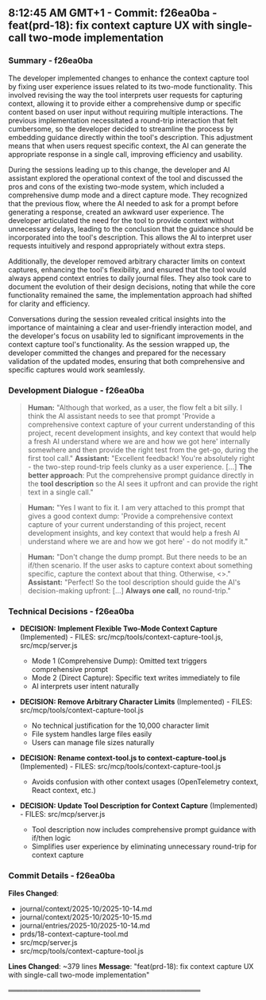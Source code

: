 

## 8:12:45 AM GMT+1 - Commit: f26ea0ba - feat(prd-18): fix context capture UX with single-call two-mode implementation

### Summary - f26ea0ba

The developer implemented changes to enhance the context capture tool by fixing user experience issues related to its two-mode functionality. This involved revising the way the tool interprets user requests for capturing context, allowing it to provide either a comprehensive dump or specific content based on user input without requiring multiple interactions. The previous implementation necessitated a round-trip interaction that felt cumbersome, so the developer decided to streamline the process by embedding guidance directly within the tool's description. This adjustment means that when users request specific context, the AI can generate the appropriate response in a single call, improving efficiency and usability.

During the sessions leading up to this change, the developer and AI assistant explored the operational context of the tool and discussed the pros and cons of the existing two-mode system, which included a comprehensive dump mode and a direct capture mode. They recognized that the previous flow, where the AI needed to ask for a prompt before generating a response, created an awkward user experience. The developer articulated the need for the tool to provide context without unnecessary delays, leading to the conclusion that the guidance should be incorporated into the tool's description. This allows the AI to interpret user requests intuitively and respond appropriately without extra steps.

Additionally, the developer removed arbitrary character limits on context captures, enhancing the tool's flexibility, and ensured that the tool would always append context entries to daily journal files. They also took care to document the evolution of their design decisions, noting that while the core functionality remained the same, the implementation approach had shifted for clarity and efficiency.

Conversations during the session revealed critical insights into the importance of maintaining a clear and user-friendly interaction model, and the developer's focus on usability led to significant improvements in the context capture tool's functionality. As the session wrapped up, the developer committed the changes and prepared for the necessary validation of the updated modes, ensuring that both comprehensive and specific captures would work seamlessly.

### Development Dialogue - f26ea0ba

> **Human:** "Although that worked, as a user, the flow felt a bit silly. I think the AI assistant needs to see that prompt 'Provide a comprehensive context capture of your current understanding of this project, recent development insights, and key context that would help a fresh AI understand where we are and how we got here' internally somewhere and then provide the right test from the get-go, during the first tool call."
> **Assistant:** "Excellent feedback! You're absolutely right - the two-step round-trip feels clunky as a user experience. [...] **The better approach**: Put the comprehensive prompt guidance directly in the **tool description** so the AI sees it upfront and can provide the right text in a single call."

> **Human:** "Yes I want to fix it. I am very attached to this prompt that gives a good context dump: 'Provide a comprehensive context capture of your current understanding of this project, recent development insights, and key context that would help a fresh AI understand where we are and how we got here' - do not modify it."

> **Human:** "Don't change the dump prompt. But there needs to be an if/then scenario. If the user asks to capture context about something specific, capture the context about that thing. Otherwise, <<dump prompt>>."
> **Assistant:** "Perfect! So the tool description should guide the AI's decision-making upfront: [...] **Always one call**, no round-trip."

### Technical Decisions - f26ea0ba

- **DECISION: Implement Flexible Two-Mode Context Capture** (Implemented) - FILES: src/mcp/tools/context-capture-tool.js, src/mcp/server.js
  - Mode 1 (Comprehensive Dump): Omitted text triggers comprehensive prompt
  - Mode 2 (Direct Capture): Specific text writes immediately to file
  - AI interprets user intent naturally

- **DECISION: Remove Arbitrary Character Limits** (Implemented) - FILES: src/mcp/tools/context-capture-tool.js
  - No technical justification for the 10,000 character limit
  - File system handles large files easily
  - Users can manage file sizes naturally

- **DECISION: Rename context-tool.js to context-capture-tool.js** (Implemented) - FILES: src/mcp/tools/context-capture-tool.js
  - Avoids confusion with other context usages (OpenTelemetry context, React context, etc.)

- **DECISION: Update Tool Description for Context Capture** (Implemented) - FILES: src/mcp/server.js
  - Tool description now includes comprehensive prompt guidance with if/then logic
  - Simplifies user experience by eliminating unnecessary round-trip for context capture

### Commit Details - f26ea0ba

**Files Changed**:
- journal/context/2025-10/2025-10-14.md
- journal/context/2025-10/2025-10-15.md
- journal/entries/2025-10/2025-10-14.md
- prds/18-context-capture-tool.md
- src/mcp/server.js
- src/mcp/tools/context-capture-tool.js

**Lines Changed**: ~379 lines
**Message**: "feat(prd-18): fix context capture UX with single-call two-mode implementation"

═══════════════════════════════════════

